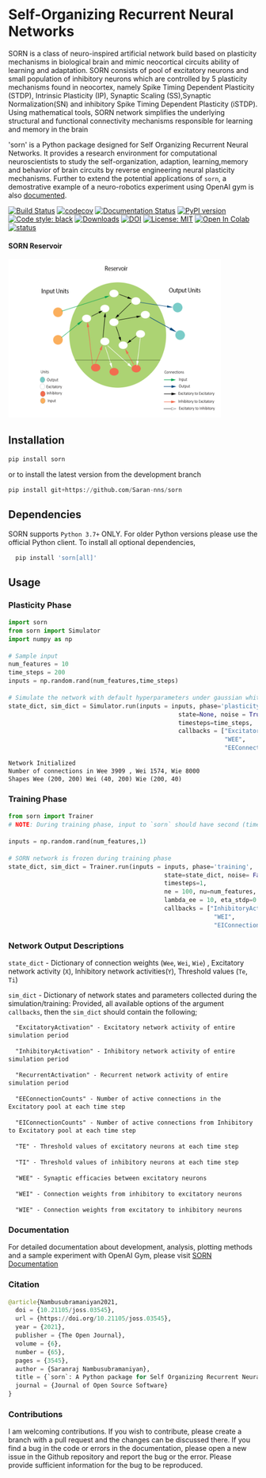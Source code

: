 # Self-Organizing Recurrent Neural Networks

SORN is a class of neuro-inspired artificial network build based on plasticity mechanisms in biological brain and mimic neocortical circuits ability of learning and adaptation. SORN consists of pool of excitatory neurons and small population of inhibitory neurons which are controlled by 5 plasticity mechanisms found in neocortex, namely Spike Timing Dependent Plasticity (STDP), Intrinsic Plasticity (IP), Synaptic Scaling (SS),Synaptic Normalization(SN) and inhibitory Spike Timing Dependent Plasticity (iSTDP). Using mathematical tools, SORN network simplifies the underlying structural and functional connectivity mechanisms responsible for learning and memory in the brain

'sorn' is a Python package designed for Self Organizing Recurrent Neural Networks. It provides a research environment for computational neuroscientists to study the self-organization, adaption, learning,memory and behavior of brain circuits by reverse engineering neural plasticity mechanisms. Further to extend the potential applications of `sorn`, a demostrative example of a neuro-robotics experiment using OpenAI gym is also [documented](https://self-organizing-recurrent-neural-networks.readthedocs.io/en/latest/usage.html).


[![Build Status](https://github.com/saran-nns/sorn/workflows/Build/badge.svg)](https://github.com/saran-nns/sorn/actions)
[![codecov](https://codecov.io/gh/Saran-nns/sorn/branch/master/graph/badge.svg)](https://codecov.io/gh/Saran-nns/sorn)
[![Documentation Status](https://readthedocs.org/projects/self-organizing-recurrent-neural-networks/badge/?version=latest)](https://self-organizing-recurrent-neural-networks.readthedocs.io/en/latest/?badge=latest)
[![PyPI version](https://badge.fury.io/py/sorn.svg)](https://badge.fury.io/py/sorn)
[![Code style: black](https://img.shields.io/badge/code%20style-black-000000.svg)](https://github.com/psf/black)
[![Downloads](https://pepy.tech/badge/sorn)](https://pepy.tech/project/sorn)
[![DOI](https://zenodo.org/badge/174756058.svg)](https://zenodo.org/badge/latestdoi/174756058)
[![License: MIT](https://img.shields.io/badge/License-MIT-yellow.svg)](https://opensource.org/licenses/MIT)
[![Open In Colab](https://colab.research.google.com/assets/colab-badge.svg)](https://colab.research.google.com/drive/164AKTA-iCVLq-iR-treLA_Y9keRYrQkH#scrollTo=Rt2YZptMtC14)
[![status](https://joss.theoj.org/papers/7dc447f7a0d17d774b59c8ee15c223c2/status.svg)](https://joss.theoj.org/papers/7dc447f7a0d17d774b59c8ee15c223c2)

<h4 align="Left">SORN Reservoir</h4>
<a href="url"><img src="https://raw.githubusercontent.com/Saran-nns/sorn/master/imgs/SORN1.png" height="320" width="430"></a>

## Installation

```python
pip install sorn
```

or to install the latest version from the development branch

```python
pip install git+https://github.com/Saran-nns/sorn
```

## Dependencies
SORN supports `Python 3.7+` ONLY. For older Python versions please use the official Python client.
To install all optional dependencies,

```python
  pip install 'sorn[all]'
```
## Usage
### Plasticity Phase

```python
import sorn
from sorn import Simulator
import numpy as np

# Sample input
num_features = 10
time_steps = 200
inputs = np.random.rand(num_features,time_steps)

# Simulate the network with default hyperparameters under gaussian white noise
state_dict, sim_dict = Simulator.run(inputs = inputs, phase='plasticity',
                                                state=None, noise = True,
                                                timesteps=time_steps,
                                                callbacks = ["ExcitatoryActivation", 
                                                             "WEE", 
                                                             "EEConnectionCounts"])

```
```
Network Initialized
Number of connections in Wee 3909 , Wei 1574, Wie 8000
Shapes Wee (200, 200) Wei (40, 200) Wie (200, 40)
```
### Training Phase
```python
from sorn import Trainer
# NOTE: During training phase, input to `sorn` should have second (time) dimension set to 1. ie., input shape should be (input_features,1).

inputs = np.random.rand(num_features,1)

# SORN network is frozen during training phase
state_dict, sim_dict = Trainer.run(inputs = inputs, phase='training',
                                            state=state_dict, noise= False,
                                            timesteps=1,
                                            ne = 100, nu=num_features,
                                            lambda_ee = 10, eta_stdp=0.001, 
                                            callbacks = ["InhibitoryActivation", 
                                                          "WEI", 
                                                          "EIConnectionCounts"] )
```
### Network Output Descriptions
  `state_dict`  - Dictionary of connection weights (`Wee`, `Wei`, `Wie`) , Excitatory network activity (`X`), Inhibitory network activities(`Y`), Threshold values (`Te`, `Ti`)

  `sim_dict` - Dictionary of network states and parameters collected during the simulation/training: Provided, all available options of the argument `callbacks`, then the `sim_dict` should contain the following;

      "ExcitatoryActivation" - Excitatory network activity of entire simulation period

      "InhibitoryActivation" - Inhibitory network activity of entire simulation period

      "RecurrentActivation" - Recurrent network activity of entire simulation period

      "EEConnectionCounts" - Number of active connections in the Excitatory pool at each time step

      "EIConnectionCounts" - Number of active connections from Inhibitory to Excitatory pool at each time step

      "TE" - Threshold values of excitatory neurons at each time step

      "TI" - Threshold values of inhibitory neurons at each time step

      "WEE" - Synaptic efficacies between excitatory neurons

      "WEI" - Connection weights from inhibitory to excitatory neurons

      "WIE" - Connection weights from excitatory to inhibitory neurons


### Documentation
For detailed documentation about development, analysis, plotting methods and a sample experiment with OpenAI Gym, please visit [SORN Documentation](https://self-organizing-recurrent-neural-networks.readthedocs.io/en/latest/)

### Citation

```Python
@article{Nambusubramaniyan2021,
  doi = {10.21105/joss.03545},
  url = {https://doi.org/10.21105/joss.03545},
  year = {2021},
  publisher = {The Open Journal},
  volume = {6},
  number = {65},
  pages = {3545},
  author = {Saranraj Nambusubramaniyan},
  title = {`sorn`: A Python package for Self Organizing Recurrent Neural Network},
  journal = {Journal of Open Source Software}
}
```

### Contributions
I am welcoming contributions. If you wish to contribute, please create a branch with a pull request and the changes can be discussed there.
If you find a bug in the code or errors in the documentation, please open a new issue in the Github repository and report the bug or the error. Please provide sufficient information for the bug to be reproduced.



